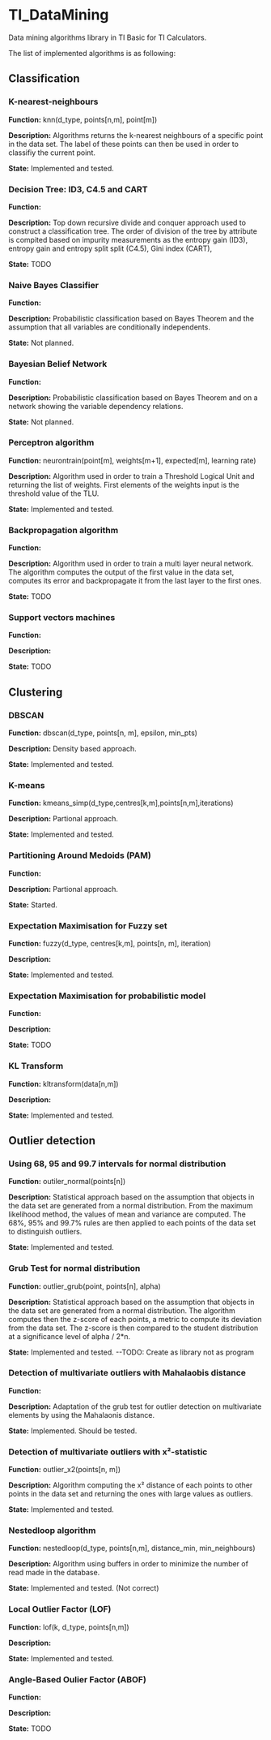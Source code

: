 # TI_DataMining

Data mining algorithms library in TI Basic for TI Calculators.

The list of implemented algorithms is as following:

## Classification

### K-nearest-neighbours

**Function:** knn(d_type, points[n,m], point[m])

**Description:** Algorithms returns the k-nearest neighbours of a specific point in the data set. The label of these points can then be used in order to classifiy the current point.

**State:** Implemented and tested.

### Decision Tree: ID3, C4.5 and CART

**Function:**

**Description:** Top down recursive divide and conquer approach used to construct a classification tree. The order of division of the tree by attribute is compited based on impurity measurements as the entropy gain (ID3), entropy gain and entropy split split (C4.5), Gini index (CART), 

**State:** TODO

### Naive Bayes Classifier

**Function:**

**Description:** Probabilistic classification based on Bayes Theorem and the assumption that all variables are conditionally independents.

**State:** Not planned.

### Bayesian Belief Network

**Function:**

**Description:** Probabilistic classification based on Bayes Theorem and on a network showing the variable dependency relations.

**State:** Not planned.

### Perceptron algorithm 

**Function:** neurontrain(point[m], weights[m+1], expected[m], learning rate)

**Description:** Algorithm used in order to train a Threshold Logical Unit and returning the list of weights. First elements of the weights input is the threshold value of the TLU.

**State:** Implemented and tested.

### Backpropagation algorithm

**Function:**

**Description:** Algorithm used in order to train a multi layer neural network. The algorithm computes the output of the first value in the data set, computes its error and backpropagate it from the last layer to the first ones.

**State:** TODO

### Support vectors machines

**Function:**

**Description:** 

**State:** TODO

## Clustering

### DBSCAN

**Function:** dbscan(d_type, points[n, m], epsilon, min_pts)

**Description:** Density based approach.

**State:** Implemented and tested.

### K-means

**Function:** kmeans_simp(d_type,centres[k,m],points[n,m],iterations) 

**Description:** Partional approach.

**State:** Implemented and tested.

### Partitioning Around Medoids (PAM)

**Function:** 

**Description:** Partional approach.

**State:** Started.

### Expectation Maximisation for Fuzzy set 

**Function:** fuzzy(d_type, centres[k,m], points[n, m], iteration)

**Description:** 

**State:** Implemented and tested.

### Expectation Maximisation for probabilistic model

**Function:** 

**Description:** 

**State:** TODO

### KL Transform

**Function:** kltransform(data[n,m]) 

**Description:** 

**State:** Implemented and tested.

## Outlier detection 

### Using 68, 95 and 99.7 intervals for normal distribution

**Function:** outiler_normal(points[n])

**Description:** Statistical approach based on the assumption that objects in the data set are generated from a normal distribution. From the maximum likelihood method, the values of mean and variance are computed. The 68%, 95% and 99.7% rules are then applied to each points of the data set to distinguish outliers.

**State:** Implemented and tested.

### Grub Test for normal distribution

**Function:** outlier_grub(point, points[n], alpha)

**Description:** Statistical approach based on the assumption that objects in the data set are generated from a normal distribution. The algorithm computes then the z-score of each points, a metric to compute its deviation from the data set. The z-score is then compared to the student distribution at a significance level of alpha / 2*n.

**State:** Implemented and tested. --TODO: Create as library not as program

### Detection of multivariate outliers with Mahalaobis distance

**Function:** 

**Description:** Adaptation of the grub test for outlier detection on multivariate elements by using the Mahalaonis distance.

**State:** Implemented. Should be tested.

### Detection of multivariate outliers with x²-statistic

**Function:** outlier_x2(points[n, m])

**Description:** Algorithm computing the x² distance of each points to other points in the data set and returning the ones with large values as outliers. 

**State:** Implemented and tested.

### Nestedloop algorithm

**Function:** nestedloop(d_type, points[n,m], distance_min, min_neighbours) 

**Description:** Algorithm using buffers in order to minimize the number of read made in the database.

**State:** Implemented and tested. (Not correct)

### Local Outlier Factor (LOF)

**Function:** lof(k, d_type, points[n,m]) 

**Description:** 

**State:** Implemented and tested.

### Angle-Based Oulier Factor (ABOF)

**Function:**

**Description:**

**State:** TODO
